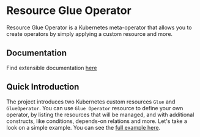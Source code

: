 # Resource Glue Operator

Resource Glue Operator is a Kubernetes meta-operator that allows you to create operators by simply applying
a custom resource and more.

## Documentation

Find extensible documentation [here](docs/index.md)

## Quick Introduction

The project introduces two Kubernetes custom resources `Glue` and `GlueOperator`. 
You can use `Glue Operator` resource to define your own operator, by listing the resources that
will be managed, and with additional constructs, like conditions, depends-on relations and more.
Let's take a look on a simple example. You can see the [full example here](https://github.com/csviri/resource-workflow-operator/blob/main/src/test/resources/sample/webpage).


